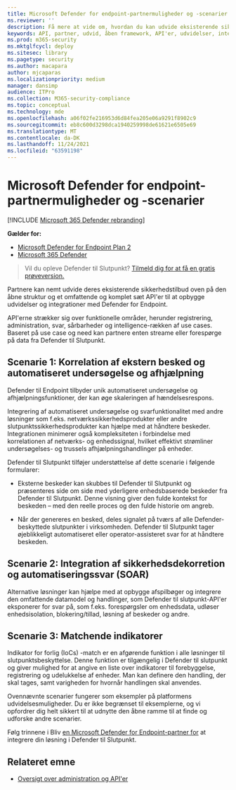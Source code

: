 ```yaml
---
title: Microsoft Defender for endpoint-partnermuligheder og -scenarier
ms.reviewer: ''
description: Få mere at vide om, hvordan du kan udvide eksisterende sikkerhedstilbud oven på den åbne struktur og et omfattende sæt API'er til at opbygge udvidelser og integrationer med Microsoft Defender til Slutpunkt
keywords: API, partner, udvid, åben framework, API'er, udvidelser, integrationer, registrering, administration, svar, sårbarheder, intelligens
ms.prod: m365-security
ms.mktglfcycl: deploy
ms.sitesec: library
ms.pagetype: security
ms.author: macapara
author: mjcaparas
ms.localizationpriority: medium
manager: dansimp
audience: ITPro
ms.collection: M365-security-compliance
ms.topic: conceptual
ms.technology: mde
ms.openlocfilehash: a06f02fe216953d6d84fea205e06a9291f8902c9
ms.sourcegitcommit: eb8c600d3298dca1940259998de61621e6505e69
ms.translationtype: MT
ms.contentlocale: da-DK
ms.lasthandoff: 11/24/2021
ms.locfileid: "63591198"
---
```

# <a name="microsoft-defender-for-endpoint-partner-opportunities-and-scenarios"></a>Microsoft Defender for endpoint-partnermuligheder og -scenarier

[!INCLUDE [Microsoft 365 Defender rebranding](../../includes/microsoft-defender.md)]

**Gælder for:**
- [Microsoft Defender for Endpoint Plan 2](https://go.microsoft.com/fwlink/p/?linkid=2154037)
- [Microsoft 365 Defender](https://go.microsoft.com/fwlink/?linkid=2118804)


> Vil du opleve Defender til Slutpunkt? [Tilmeld dig for at få en gratis prøveversion.](https://signup.microsoft.com/create-account/signup?products=7f379fee-c4f9-4278-b0a1-e4c8c2fcdf7e&ru=https://aka.ms/MDEp2OpenTrial?ocid=docs-wdatp-exposedapis-abovefoldlink)


Partnere kan nemt udvide deres eksisterende sikkerhedstilbud oven på den åbne struktur og et omfattende og komplet sæt API'er til at opbygge udvidelser og integrationer med Defender for Endpoint. 

API'erne strækker sig over funktionelle områder, herunder registrering, administration, svar, sårbarheder og intelligence-rækken af use cases. Baseret på use case og need kan partnere enten streame eller forespørge på data fra Defender til Slutpunkt. 


## <a name="scenario-1-external-alert-correlation-and-automated-investigation-and-remediation"></a>Scenarie 1: Korrelation af ekstern besked og automatiseret undersøgelse og afhjælpning
Defender til Endpoint tilbyder unik automatiseret undersøgelse og afhjælpningsfunktioner, der kan øge skaleringen af hændelsesrespons. 

Integrering af automatiseret undersøgelse og svarfunktionalitet med andre løsninger som f.eks. netværkssikkerhedsprodukter eller andre slutpunktssikkerhedsprodukter kan hjælpe med at håndtere beskeder. Integrationen minimerer også kompleksiteten i forbindelse med korrelationen af netværks- og enhedssignal, hvilket effektivt strømliner undersøgelses- og trussels afhjælpningshandlinger på enheder.

Defender til Slutpunkt tilføjer understøttelse af dette scenarie i følgende formularer:

- Eksterne beskeder kan skubbes til Defender til Slutpunkt og præsenteres side om side med yderligere enhedsbaserede beskeder fra Defender til Slutpunkt. Denne visning giver den fulde kontekst for beskeden – med den reelle proces og den fulde historie om angreb.

- Når der genereres en besked, deles signalet på tværs af alle Defender-beskyttede slutpunkter i virksomheden. Defender til Slutpunkt tager øjeblikkeligt automatiseret eller operator-assisteret svar for at håndtere beskeden.

## <a name="scenario-2-security-orchestration-and-automation-response-soar-integration"></a>Scenarie 2: Integration af sikkerhedsdekorretion og automatiseringssvar (SOAR)
Alternative løsninger kan hjælpe med at opbygge afspilbøger og integrere den omfattende datamodel og handlinger, som Defender til slutpunkt-API'er eksponerer for svar på, som f.eks. forespørgsler om enhedsdata, udløser enhedsisolation, blokering/tillad, løsning af beskeder og andre.

## <a name="scenario-3-indicators-matching"></a>Scenarie 3: Matchende indikatorer 
Indikator for forlig (IoCs) -match er en afgørende funktion i alle løsninger til slutpunktsbeskyttelse. Denne funktion er tilgængelig i Defender til slutpunkt og giver mulighed for at angive en liste over indikatorer til forebyggelse, registrering og udelukkelse af enheder. Man kan definere den handling, der skal tages, samt varigheden for hvornår handlingen skal anvendes.

Ovennævnte scenarier fungerer som eksempler på platformens udvidelsesmuligheder. Du er ikke begrænset til eksemplerne, og vi opfordrer dig helt sikkert til at udnytte den åbne ramme til at finde og udforske andre scenarier.

Følg trinnene i Bliv [en Microsoft Defender for Endpoint-partner for](get-started-partner-integration.md) at integrere din løsning i Defender til Slutpunkt.

## <a name="related-topic"></a>Relateret emne
- [Oversigt over administration og API'er](management-apis.md)
